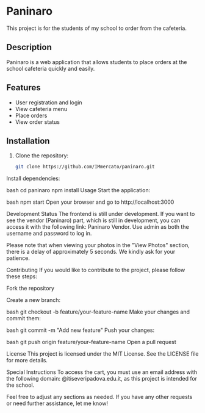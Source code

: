 # Paninaro

This project is for the students of my school to order from the cafeteria.

## Description

Paninaro is a web application that allows students to place orders at the school cafeteria quickly and easily.

## Features

- User registration and login
- View cafeteria menu
- Place orders
- View order status

## Installation

1. Clone the repository:
   ```bash
   git clone https://github.com/IMmercato/paninaro.git
Install dependencies:

bash
cd paninaro
npm install
Usage
Start the application:

bash
npm start
Open your browser and go to http://localhost:3000

Development Status
The frontend is still under development. If you want to see the vendor (Paninaro) part, which is still in development, you can access it with the following link: Paninaro Vendor. Use admin as both the username and password to log in.

Please note that when viewing your photos in the "View Photos" section, there is a delay of approximately 5 seconds. We kindly ask for your patience.

Contributing
If you would like to contribute to the project, please follow these steps:

Fork the repository

Create a new branch:

bash
git checkout -b feature/your-feature-name
Make your changes and commit them:

bash
git commit -m "Add new feature"
Push your changes:

bash
git push origin feature/your-feature-name
Open a pull request

License
This project is licensed under the MIT License. See the LICENSE file for more details.

Special Instructions
To access the cart, you must use an email address with the following domain: @itiseveripadova.edu.it, as this project is intended for the school.


Feel free to adjust any sections as needed. If you have any other requests or need further assistance, let me know!
